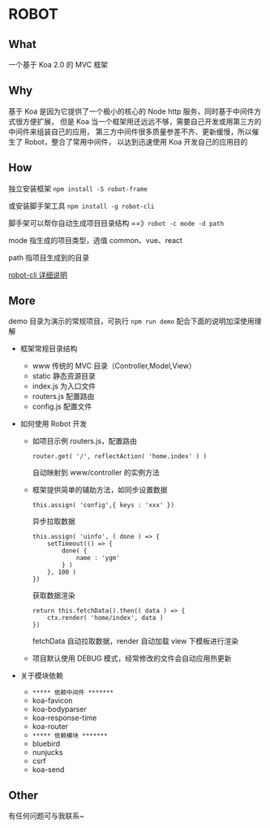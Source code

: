 ROBOT
========

## What

一个基于 Koa 2.0 的 MVC 框架

## Why

基于 Koa 是因为它提供了一个极小的核心的 Node http 服务，同时基于中间件方式很方便扩展，
但是 Koa 当一个框架用还远远不够，需要自己开发或用第三方的中间件来组装自己的应用，
第三方中间件很多质量参差不齐、更新缓慢，所以催生了 Robot，整合了常用中间件，
以达到迅速使用 Koa 开发自己的应用目的

## How

独立安装框架 `npm install -S robot-frame`

或安装脚手架工具 `npm install -g robot-cli`

脚手架可以帮你自动生成项目目录结构 ==》`robot -c mode -d path`

mode 指生成的项目类型，选值 common、vue、react

path 指项目生成到的目录

[robot-cli 详细说明](https://github.com/ygm125/robot-cli)

## More

demo 目录为演示的常规项目，可执行 `npm run demo` 配合下面的说明加深使用理解

- 框架常规目录结构

    - www 传统的 MVC 目录（Controller,Model,View）
    - static 静态资源目录
    - index.js 为入口文件
    - routers.js 配置路由
    - config.js 配置文件

- 如何使用 Robot 开发

    - 如项目示例 routers.js，配置路由 
        ```
        router.get( '/', reflectAction( 'home.index' ) )
        ```
        自动映射到 www/controller 的实例方法

    - 框架提供简单的辅助方法，如同步设置数据 
        ```
        this.assign( 'config',{ keys : 'xxx' })
        ```

        异步拉取数据
        ```
        this.assign( 'uinfo', ( done ) => {
            setTimeout(() => {
                done( {
                    name : 'ygm'
                } )
            }, 100 )
        })
        ```

        获取数据渲染
        ```
        return this.fetchData().then(( data ) => {
            ctx.render( 'home/index', data )
        })
        ```

        fetchData 自动拉取数据，render 自动加载 view 下模板进行渲染

    - 项目默认使用 DEBUG 模式，经常修改的文件会自动应用热更新

- 关于模块依赖

    - `***** 依赖中间件 *******`
    - koa-favicon
    - koa-bodyparser
    - koa-response-time
    - koa-router
    - `***** 依赖模块 *******`
    - bluebird
    - nunjucks
    - csrf
    - koa-send

## Other

有任何问题可与我联系~


